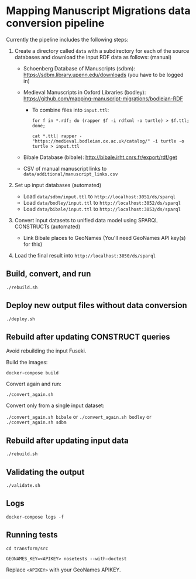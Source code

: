 # Mapping Manuscript Migrations data conversion pipeline

Currently the pipeline includes the following steps:

1. Create a directory called `data` with a subdirectory for each of the source databases and download the input RDF data as follows: (manual)
    * Schoenberg Database of Manuscripts (sdbm): https://sdbm.library.upenn.edu/downloads (you have to be logged in)
    * Medieval Manuscripts in Oxford Libraries (bodley): https://github.com/mapping-manuscript-migrations/bodleian-RDF
        * To combine files into `input.ttl`:

          `for f in *.rdf; do (rapper $f -i rdfxml -o turtle) > $f.ttl; done; `

          `cat *.ttl| rapper - "https://medieval.bodleian.ox.ac.uk/catalog/" -i turtle -o turtle > input.ttl`

    * Bibale Database (bibale): http://bibale.irht.cnrs.fr/export/rdf/get
    * CSV of manual manuscript links to `data/additional/manuscript_links.csv`

2. Set up input databases (automated)
    * Load `data/sdbm/input.ttl` to `http://localhost:3051/ds/sparql`
    * Load `data/bodley/input.ttl` to `http://localhost:3052/ds/sparql`
    * Load `data/bibale/input.ttl` to `http://localhost:3053/ds/sparql`

3. Convert input datasets to unified data model using SPARQL CONSTRUCTs (automated)
    * Link Bibale places to GeoNames (You'll need GeoNames API key(s) for this)

4. Load the final result into `http://localhost:3050/ds/sparql`

## Build, convert, and run

`./rebuild.sh`


## Deploy new output files without data conversion

`./deploy.sh`


## Rebuild after updating CONSTRUCT queries

Avoid rebuilding the input Fuseki.

Build the images:

`docker-compose build`

Convert again and run:

`./convert_again.sh`

Convert only from a single input dataset:

`./convert_again.sh bibale`
or
`./convert_again.sh bodley`
or
`./convert_again.sh sdbm`


## Rebuild after updating input data

`./rebuild.sh`


## Validating the output

`./validate.sh`


## Logs

`docker-compose logs -f`


## Running tests

`cd transform/src`

`GEONAMES_KEY=<APIKEY> nosetests --with-doctest`

Replace `<APIKEY>` with your GeoNames APIKEY.
